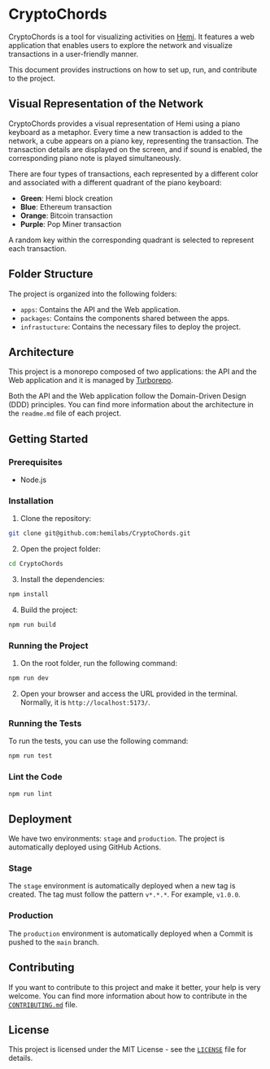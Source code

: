 # CryptoChords

CryptoChords is a tool for visualizing activities on [Hemi](https://hemi.xyz). It features a web application that enables users to explore the network and visualize transactions in a user-friendly manner.

This document provides instructions on how to set up, run, and contribute to the project.

## Visual Representation of the Network

CryptoChords provides a visual representation of Hemi using a piano keyboard as a metaphor. Every time a new transaction is added to the network, a cube appears on a piano key, representing the transaction. The transaction details are displayed on the screen, and if sound is enabled, the corresponding piano note is played simultaneously.

There are four types of transactions, each represented by a different color and associated with a different quadrant of the piano keyboard:

- **Green**: Hemi block creation
- **Blue**: Ethereum transaction
- **Orange**: Bitcoin transaction
- **Purple**: Pop Miner transaction

A random key within the corresponding quadrant is selected to represent each transaction.

## Folder Structure

The project is organized into the following folders:

- `apps`: Contains the API and the Web application.
- `packages`: Contains the components shared between the apps.
- `infrastucture`: Contains the necessary files to deploy the project.

## Architecture

This project is a monorepo composed of two applications: the API and the Web application and it is managed by [Turborepo](https://turbo.build/repo/docs).

Both the API and the Web application follow the Domain-Driven Design (DDD) principles. You can find more information about the architecture in the `readme.md` file of each project.

## Getting Started

### Prerequisites

- Node.js

### Installation

1. Clone the repository:

```bash
git clone git@github.com:hemilabs/CryptoChords.git
```

2. Open the project folder:

```bash
cd CryptoChords
```

3. Install the dependencies:

```bash
npm install
```

4. Build the project:

```bash
npm run build
```

### Running the Project

1. On the root folder, run the following command:

```bash
npm run dev
```

2. Open your browser and access the URL provided in the terminal. Normally, it is `http://localhost:5173/`.

### Running the Tests

To run the tests, you can use the following command:

```bash
npm run test
```

### Lint the Code

```bash
npm run lint
```

## Deployment

We have two environments: `stage` and `production`.
The project is automatically deployed using GitHub Actions.

### Stage

The `stage` environment is automatically deployed when a new tag is created. The tag must follow the pattern `v*.*.*`. For example, `v1.0.0`.

### Production

The `production` environment is automatically deployed when a Commit is pushed to the `main` branch.

## Contributing

If you want to contribute to this project and make it better, your help is very welcome.
You can find more information about how to contribute in the [`CONTRIBUTING.md`](./CONTRIBUTING.md) file.

## License

This project is licensed under the MIT License - see the [`LICENSE`](./LICENSE) file for details.
